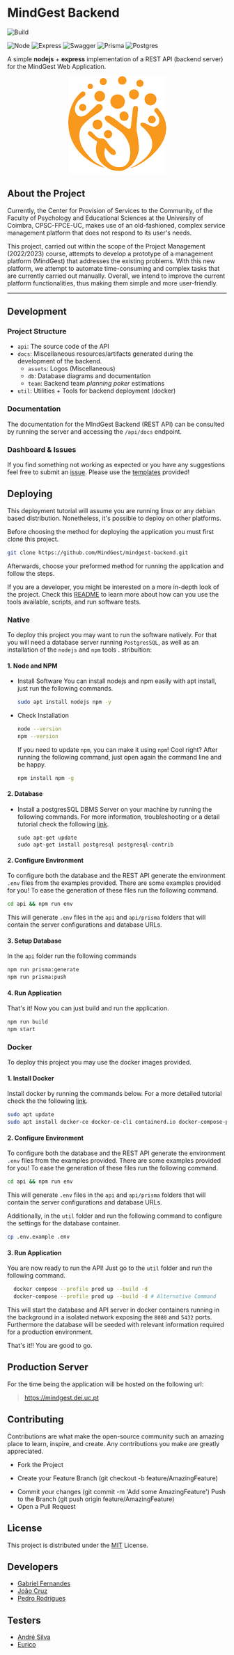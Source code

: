 # MindGest Backend

![Build](https://github.com/MindGest/mindgest-backend/actions/workflows/node.js.yml/badge.svg?brach=main)

![Node](https://img.shields.io/badge/Node.js-339933?style=for-the-badge&logo=nodedotjs&logoColor=white)
![Express](https://img.shields.io/badge/Express.js-000000?style=for-the-badge&logo=express&logoColor=white)
![Swagger](https://img.shields.io/badge/Swagger-85EA2D?style=for-the-badge&logo=Swagger&logoColor=white)
![Prisma](https://img.shields.io/badge/Prisma-3982CE?style=for-the-badge&logo=Prisma&logoColor=white)
![Postgres](https://img.shields.io/badge/PostgreSQL-316192?style=for-the-badge&logo=postgresql&logoColor=white)

A simple **nodejs** + **express** implementation of a REST API (backend server) for the MindGest Web Application.

<p align="center"><img src="./docs/assets/mindgest.png"><p>

## About the Project

Currently, the Center for Provision of Services to the Community, of the Faculty
of Psychology and Educational Sciences at the University of Coimbra,
CPSC-FPCE-UC, makes use of an old-fashioned, complex service management platform
that does not respond to its user's needs.

This project, carried out within the scope of the Project Management (2022/2023)
course, attempts to develop a prototype of a management platform (MindGest) that
addresses the existing problems. With this new platform, we attempt to automate
time-consuming and complex tasks that are currently carried out manually.
Overall, we intend to improve the current platform functionalities, thus making
them simple and more user-friendly.

---

## Development

### Project Structure

* `api`: The source code of the API
* `docs`: Miscellaneous resources/artifacts generated during the development of the backend.
  + `assets`: Logos (Miscellaneous)
  + `db`: Database diagrams and documentation
  + `team`: Backend team *planning poker* estimations
* `util`: Utilities + Tools for backend deployment (docker)

### Documentation

The documentation for the MIndGest Backend (REST API) can be consulted by
running the server and accessing the `/api/docs` endpoint. 

### Dashboard & Issues
If you find something not working as expected or you have any suggestions feel
free to submit an [issue](https://github.com/MindGest/mindgest-backend/issues).
Please use the [templates](./.github/ISSUE_TEMPLATE/) provided! 

## Deploying

This deployment tutorial will assume you are running linux or any debian based distribution.
Nonetheless, it's possible to deploy on other platforms. 

Before choosing the method for deploying the application you must first clone this project.
```sh
git clone https://github.com/MindGest/mindgest-backend.git
```

Afterwards, choose your preformed method for running the application and follow
the steps.  

If you are a developer, you might be interested on a more in-depth look of the
project.  Check this [README](./api/README.md) to learn more about how can you
use the tools available, scripts, and run software tests.

### Native
To deploy this project you may want to run the software natively. For
that you will need a database server running `PostgresSQL`, as well as 
an installation of the `nodejs` and `npm` tools . stribuition:

#### 1. Node and NPM
* Install Software
    You can install nodejs and npm easily with apt install, just run the following commands.
    ```sh
    sudo apt install nodejs npm -y
    ```
* Check Installation
  ```sh
  node --version
  npm --version
  ```
  If you need to update `npm`, you can make it using `npm`! Cool right? After running the following
  command, just open again the command line and be happy.

  ```sh
  npm install npm -g
  ```

#### 2. Database 

* Install a postgresSQL DBMS Server on your machine by running the following commands.
  For more information, troubleshooting or a detail tutorial check the following [link](https://www.digitalocean.com/community/tutorials/how-to-install-and-use-postgresql-on-ubuntu-16-04).

  ```
  sudo apt-get update
  sudo apt-get install postgresql postgresql-contrib
  ```

#### 2. Configure Environment 
To configure both the database and the REST API generate the environment `.env`
files from the examples provided. There are some examples provided for you! To
ease the generation of these files run the following command.

```sh
cd api && npm run env
```
This will generate `.env` files in the `api` and `api/prisma` folders that will contain the server configurations and database URLs.

#### 3. Setup Database 

In the `api` folder run the following commands
```sh
npm run prisma:generate
npm run prisma:push
```

#### 4. Run Application

That's it! Now you can just build and run the application.

```sh
npm run build
npm start
```
### Docker
To deploy this project you may use the docker images provided.

#### 1. Install Docker 
Install docker by running the commands below. For a more detailed tutorial check the
the following [link](https://docs.docker.com/engine/install/ubuntu/).

```sh
sudo apt update
sudo apt install docker-ce docker-ce-cli containerd.io docker-compose-plugin
```

#### 2. Configure Environment 
To configure both the database and the REST API generate the environment `.env`
files from the examples provided. There are some examples provided for you! To
ease the generation of these files run the following command.

```sh
cd api && npm run env
```
This will generate `.env` files in the `api` and `api/prisma` folders that will contain the server configurations and database URLs.

Additionally, in the `util` folder and run the following command to configure
the settings for the database container.

```sh
cp .env.example .env
```

#### 3. Run Application

You are now ready to run the API! Just go to the `util` folder and 
run the following command.

```sh
  docker compose --profile prod up --build -d 
  docker-compose --profile prod up --build -d # Alternative Command
```

This will start the database and API server in docker containers running 
in the background in a isolated network exposing the `8080` and `5432` ports.
Furthermore the database will be seeded with relevant information required for a
production environment.

That's it!! You are good to go.

## Production Server
For the time being the application will be hosted on the following url:
> https://mindgest.dei.uc.pt

## Contributing
Contributions are what make the open-source community such an amazing place to
learn, inspire, and create. Any contributions you make are greatly appreciated.

* Fork the Project
+ Create your Feature Branch (git checkout -b feature/AmazingFeature)
* Commit your changes (git commit -m 'Add some AmazingFeature') Push to the Branch (git push origin feature/AmazingFeature) 
* Open a Pull Request

## License
This project is distributed under the [MIT](LICENSE) License.

## Developers
* [Gabriel Fernandes](http://github.com/gabrielmendesfernandes)
* [João Cruz](https://github.com/JotaCruz20)
* [Pedro Rodrigues](https://github.com/pedromig)

## Testers
* [André Silva]()
* [Eurico]()